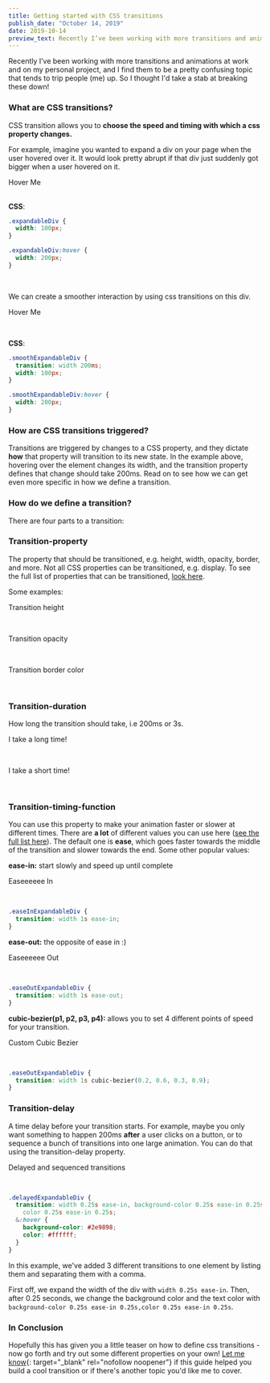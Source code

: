 ```yaml
---
title: Getting started with CSS transitions
publish_date: "October 14, 2019"
date: 2019-10-14
preview_text: Recently I’ve been working with more transitions and animations at work and on my personal project, and I find them to be a pretty confusing topic that tends to trip people (me) up. So I thought I'd take a stab at breaking these down...
---
```

Recently I’ve been working with more transitions and animations at work and on my personal project, and I find them to be a pretty confusing topic that tends to trip people (me) up. So I thought I'd take a stab at breaking these down!&nbsp;

### What are CSS transitions?

CSS transition allows you to **choose the speed and timing with which a css property changes.**&nbsp;

For example, imagine you wanted to expand a div on your page when the user hovered over it. It would look pretty abrupt if that div just suddenly got bigger when a user hovered on it.

<div class="expandableDiv">Hover Me</div>

<br>**CSS**:

```css
.expandableDiv {
  width: 100px;
}

.expandableDiv:hover {
  width: 200px;
}
```

&nbsp;

We can create a smoother interaction by using css transitions on this div.

<div class="expandableDiv smooth">Hover Me</div>

&nbsp;

**CSS**:

```css
.smoothExpandableDiv {
  transition: width 200ms;
  width: 100px;
}

.smoothExpandableDiv:hover {
  width: 200px;
}
```

### How are CSS transitions triggered?

Transitions are triggered by changes to a CSS property, and they dictate **how** that property will transition to its new state. In the example above, hovering over the element changes its width, and the transition property defines that change should take 200ms. Read on to see how we can get even more specific in how we define a transition.

### How do we define a transition?

There are four parts to a transition:

### Transition-property

The property that should be transitioned, e.g. height, width, opacity, border, and more. Not all CSS properties can be transitioned, e.g. display. To see the full list of properties that can be transitioned, [look here](https://developer.mozilla.org/en-US/docs/Web/CSS/CSS_animated_properties).

Some examples:

<div class="heightTransition">Transition height</div>

&nbsp;

<div class="opacityTransition">Transition opacity</div>

&nbsp;

<div class="borderTransition">Transition border color</div>

&nbsp;

### Transition-duration

How long the transition should take, i.e 200ms or 3s.

<div class="expandableDiv long">I take a long time!</div>

&nbsp;

<div class="expandableDiv short">I take a short time!</div>

&nbsp;

### Transition-timing-function

You can use this property to make your animation faster or slower at different times. There are **a lot** of different values you can use here ([see the full list here](https://developer.mozilla.org/en-US/docs/Web/CSS/transition-timing-function)). The default one is **ease**, which goes faster towards the middle of the transition and slower towards the end. Some other popular values:

**ease-in:** start slowly and speed up until complete

<div class="expandableDiv easeIn">Easeeeeee In</div>

&nbsp;

```css
.easeInExpandableDiv {
  transition: width 1s ease-in;
}
```

**ease-out:** the opposite of ease in :)&nbsp;

<div class="expandableDiv easeOut">Easeeeeee Out</div>

&nbsp;

```css
.easeOutExpandableDiv {
  transition: width 1s ease-out;
}
```

**cubic-bezier(p1, p2, p3, p4):** allows you to set 4 different points of speed for your transition.&nbsp;

<div class="expandableDiv cubicBezier">Custom Cubic Bezier</div>

&nbsp;

```css
.easeOutExpandableDiv {
  transition: width 1s cubic-bezier(0.2, 0.6, 0.3, 0.9);
}
```

### Transition-delay

A time delay before your transition starts. For example, maybe you only want something to happen 200ms **after** a user clicks on a button, or to sequence a bunch of transitions into one large animation. You can do that using the transition-delay property.

<div class="expandableDiv delayed">Delayed and sequenced transitions</div>

&nbsp;

```css
.delayedExpandableDiv {
  transition: width 0.25s ease-in, background-color 0.25s ease-in 0.25s,
    color 0.25s ease-in 0.25s;
  &:hover {
    background-color: #2e9898;
    color: #ffffff;
  }
}
```

In this example, we've added 3 different transitions to one element by listing them and separating them with a comma.

First off, we expand the width of the div with `width 0.25s ease-in`. Then, after 0.25 seconds, we change the background color and the text color with `background-color 0.25s ease-in 0.25s,color 0.25s ease-in 0.25s`.

### In Conclusion

Hopefully this has given you a little teaser on how to define css transitions - now go forth and try out some different properties on your own! [Let me know](mailto:dyakoobinsky@gmail.com "dyakoobinsky@gmail.com"){: target="_blank" rel="nofollow noopener"} if this guide helped you build a cool transition or if there's another topic you'd like me to cover.